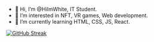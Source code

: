 - 👋 Hi, I’m @HiImWhite, IT Student.
- 👀 I’m interested in NFT, VR games, Web development.
- 🌱 I’m currently learning HTML, CSS, JS, React.

[![GitHub Streak](https://streak-stats.demolab.com?user=HiImWhite&theme=elegant&date_format=j%20M%5B%20Y%5D)](https://git.io/streak-stats)

<!---
HiImWhite/HiImWhite is a ✨ special ✨ repository because its `README.md` (this file) appears on your GitHub profile.
You can click the Preview link to take a look at your changes.
--->
